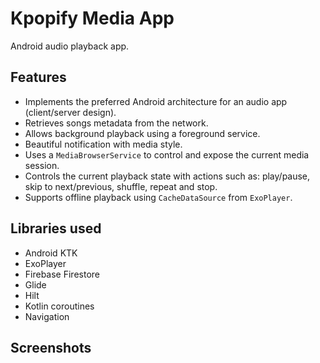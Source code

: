 # Kpopify Media App
Android audio playback app.

## Features

- Implements the preferred Android architecture for an audio app (client/server design).
- Retrieves songs metadata from the network.
- Allows background playback using a foreground service.
- Beautiful notification with media style.
- Uses a `MediaBrowserService` to control and expose the current media session.
- Controls the current playback state with actions such as: play/pause, skip to next/previous, shuffle, repeat and stop.
- Supports offline playback using `CacheDataSource` from `ExoPlayer`.

## Libraries used

- Android KTK
- ExoPlayer
- Firebase Firestore
- Glide
- Hilt
- Kotlin coroutines
- Navigation

## Screenshots
